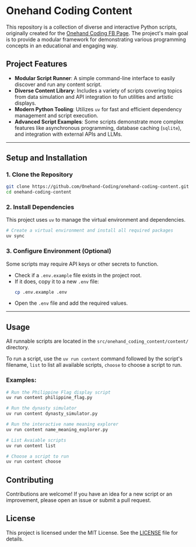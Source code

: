 # Onehand Coding Content

This repository is a collection of diverse and interactive Python scripts, originally created for the [Onehand Coding FB Page](https://www.facebook.com/onehand.coding/). The project's main goal is to provide a modular framework for demonstrating various programming concepts in an educational and engaging way.

## Project Features

- **Modular Script Runner**: A simple command-line interface to easily discover and run any content script.
- **Diverse Content Library**: Includes a variety of scripts covering topics from data simulation and API integration to fun utilities and artistic displays.
- **Modern Python Tooling**: Utilizes `uv` for fast and efficient dependency management and script execution.
- **Advanced Script Examples**: Some scripts demonstrate more complex features like asynchronous programming, database caching (`sqlite`), and integration with external APIs and LLMs.

---

## Setup and Installation

### 1. Clone the Repository
```bash
git clone https://github.com/Onehand-Coding/onehand-coding-content.git
cd onehand-coding-content
```

### 2. Install Dependencies
This project uses `uv` to manage the virtual environment and dependencies.

```bash
# Create a virtual environment and install all required packages
uv sync
```

### 3. Configure Environment (Optional)
Some scripts may require API keys or other secrets to function.

- Check if a `.env.example` file exists in the project root.
- If it does, copy it to a new `.env` file:
  ```bash
  cp .env.example .env
  ```
- Open the `.env` file and add the required values.

---

## Usage

All runnable scripts are located in the `src/onehand_coding_content/content/` directory.

To run a script, use the `uv run content` command followed by the script's filename, `list` to list all available scripts, `choose` to choose a script to run.

### Examples:

```bash
# Run the Philippine Flag display script
uv run content philippine_flag.py

# Run the dynasty simulator
uv run content dynasty_simulator.py

# Run the interactive name meaning explorer
uv run content name_meaning_explorer.py

# List Avaiable scripts
uv run content list

# Choose a script to run
uv run content choose
```

## Contributing

Contributions are welcome! If you have an idea for a new script or an improvement, please open an issue or submit a pull request.

## License

This project is licensed under the MIT License. See the [LICENSE](LICENSE) file for details.
